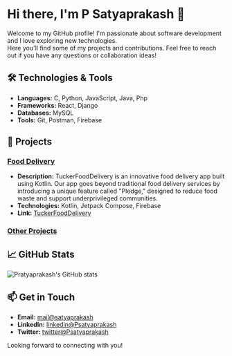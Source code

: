 # Hi there, I'm P Satyaprakash 👋

Welcome to my GitHub profile! I'm passionate about software development and I love exploring new technologies.<br>Here you'll find some of my projects and contributions. Feel free to reach out if you have any questions or collaboration ideas!

## 🛠️ Technologies & Tools

- **Languages:** C, Python, JavaScript, Java, Php
- **Frameworks:** React, Django
- **Databases:** MySQL
- **Tools:** Git, Postman, Firebase

## 🚀 Projects

### [Food Delivery](https://github.com/Psatyaprakash/TuckerFoodDelivery.git)
- **Description:** TuckerFoodDelivery is an innovative food delivery app built using Kotlin. Our app goes beyond traditional food delivery services by introducing a unique feature called "Pledge," designed to reduce food waste and support underprivileged communities.
- **Technologies:** Kotlin, Jetpack Compose, Firebase
- **Link:** [TuckerFoodDelivery](https://github.com/Psatyaprakash/TuckerFoodDelivery.git)

### [Other Projects](https://github.com/Psatyaprakash?tab=repositories)


## 📈 GitHub Stats

![Pratyaprakash's GitHub stats](https://github-readme-stats.vercel.app/api?username=Psatyaprakash&show_icons=true&theme=radical)

## 📫 Get in Touch

- **Email:** <a href="mailto:psatyaprakash0704@gmail.com">mail@satyaprakash</a>
- **LinkedIn:** [linkedin@Psatyaprakash](https://www.linkedin.com/in/Psatyaprakash)
- **Twitter:** [twitter@Psatyaprakash](https://twitter.com/Psatyaprakash)

Looking forward to connecting with you!
